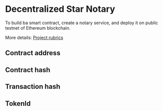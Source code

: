 # Decentralized Star Notary

To build ba smart contract, create a notary service, and deploy it on public testnet of Ethereum blockchain.

More details: [Project rubrics](https://review.udacity.com/#!/rubrics/2297/view "Title")


## Contract address


## Contract hash


## Transaction hash


## TokenId


